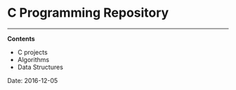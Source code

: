 # C Programming Repository
--------------------------
**Contents**
- C projects 
- Algorithms
- Data Structures 

Date: 2016-12-05
